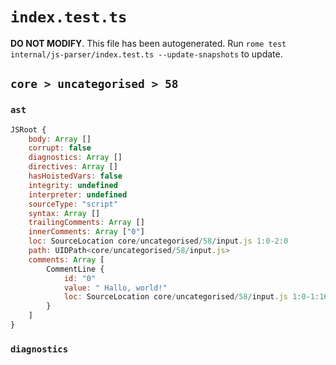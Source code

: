 # `index.test.ts`

**DO NOT MODIFY**. This file has been autogenerated. Run `rome test internal/js-parser/index.test.ts --update-snapshots` to update.

## `core > uncategorised > 58`

### `ast`

```javascript
JSRoot {
	body: Array []
	corrupt: false
	diagnostics: Array []
	directives: Array []
	hasHoistedVars: false
	integrity: undefined
	interpreter: undefined
	sourceType: "script"
	syntax: Array []
	trailingComments: Array []
	innerComments: Array ["0"]
	loc: SourceLocation core/uncategorised/58/input.js 1:0-2:0
	path: UIDPath<core/uncategorised/58/input.js>
	comments: Array [
		CommentLine {
			id: "0"
			value: " Hallo, world!"
			loc: SourceLocation core/uncategorised/58/input.js 1:0-1:16
		}
	]
}
```

### `diagnostics`

```

```
